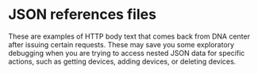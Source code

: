 # JSON references files
These are examples of HTTP body text that comes back from DNA center
after issuing certain requests. These may save you some exploratory
debugging when you are trying to access nested JSON data for specific
actions, such as getting devices, adding devices, or deleting devices.
